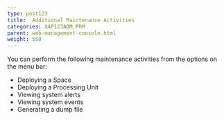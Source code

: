 ```yaml
---
type: post123
title:  Additional Maintenance Activities
categories: XAP123ADM,PRM
parent: web-management-console.html
weight: 550
---
```


You can perform the following maintenance activities from the options on the menu bar:

- Deploying a Space
- Deploying a Processing Unit
- Viewing system alerts
- Viewing system events
- Generating a dump file

